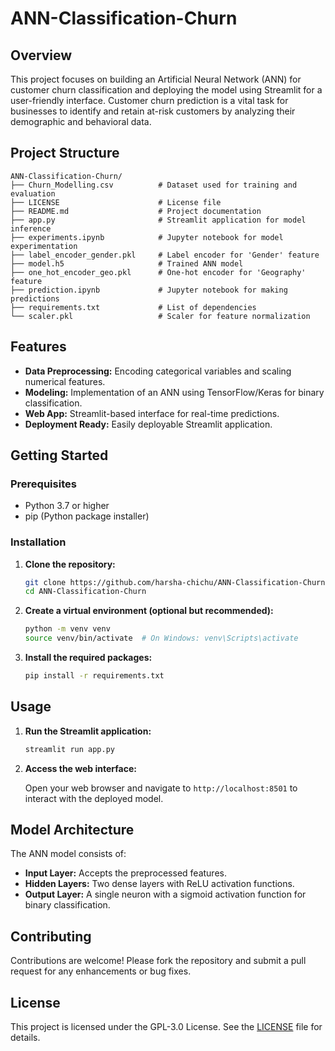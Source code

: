 # ANN-Classification-Churn

## Overview

This project focuses on building an Artificial Neural Network (ANN) for customer churn classification and deploying the model using Streamlit for a user-friendly interface. Customer churn prediction is a vital task for businesses to identify and retain at-risk customers by analyzing their demographic and behavioral data.

## Project Structure

```
ANN-Classification-Churn/
├── Churn_Modelling.csv          # Dataset used for training and evaluation
├── LICENSE                      # License file
├── README.md                    # Project documentation
├── app.py                       # Streamlit application for model inference
├── experiments.ipynb            # Jupyter notebook for model experimentation
├── label_encoder_gender.pkl     # Label encoder for 'Gender' feature
├── model.h5                     # Trained ANN model
├── one_hot_encoder_geo.pkl      # One-hot encoder for 'Geography' feature
├── prediction.ipynb             # Jupyter notebook for making predictions
├── requirements.txt             # List of dependencies
└── scaler.pkl                   # Scaler for feature normalization
```

## Features

- **Data Preprocessing:** Encoding categorical variables and scaling numerical features.
- **Modeling:** Implementation of an ANN using TensorFlow/Keras for binary classification.
- **Web App:** Streamlit-based interface for real-time predictions.
- **Deployment Ready:** Easily deployable Streamlit application.

## Getting Started

### Prerequisites

- Python 3.7 or higher
- pip (Python package installer)

### Installation

1. **Clone the repository:**

   ```bash
   git clone https://github.com/harsha-chichu/ANN-Classification-Churn.git
   cd ANN-Classification-Churn
   ```

2. **Create a virtual environment (optional but recommended):**

   ```bash
   python -m venv venv
   source venv/bin/activate  # On Windows: venv\Scripts\activate
   ```

3. **Install the required packages:**

   ```bash
   pip install -r requirements.txt
   ```

## Usage

1. **Run the Streamlit application:**

   ```bash
   streamlit run app.py
   ```

2. **Access the web interface:**

   Open your web browser and navigate to `http://localhost:8501` to interact with the deployed model.

## Model Architecture

The ANN model consists of:

- **Input Layer:** Accepts the preprocessed features.
- **Hidden Layers:** Two dense layers with ReLU activation functions.
- **Output Layer:** A single neuron with a sigmoid activation function for binary classification.

## Contributing

Contributions are welcome! Please fork the repository and submit a pull request for any enhancements or bug fixes.

## License

This project is licensed under the GPL-3.0 License. See the [LICENSE](LICENSE) file for details.
